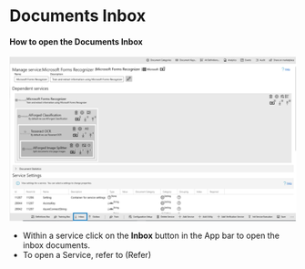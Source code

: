 # Documents Inbox

#### How to open the Documents Inbox

![](../.gitbook/assets/76.png)

* Within a service click on the **Inbox** button in the App bar to open the inbox documents.
* To open a Service, refer to \(Refer\)

